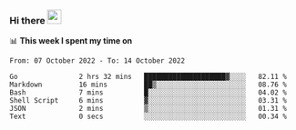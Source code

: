 ### Hi there <a href="https://www.gautamkrishnar.com/"><img src="https://media.giphy.com/media/hvRJCLFzcasrR4ia7z/giphy.gif" width="25px"></a>

📊 **This week I spent my time on**

<!--START_SECTION:waka-->

```text
From: 07 October 2022 - To: 14 October 2022

Go               2 hrs 32 mins   ████████████████████▓░░░░   82.11 %
Markdown         16 mins         ██▒░░░░░░░░░░░░░░░░░░░░░░   08.76 %
Bash             7 mins          █░░░░░░░░░░░░░░░░░░░░░░░░   04.02 %
Shell Script     6 mins          ▓░░░░░░░░░░░░░░░░░░░░░░░░   03.31 %
JSON             2 mins          ▒░░░░░░░░░░░░░░░░░░░░░░░░   01.31 %
Text             0 secs          ░░░░░░░░░░░░░░░░░░░░░░░░░   00.34 %
```

<!--END_SECTION:waka-->
